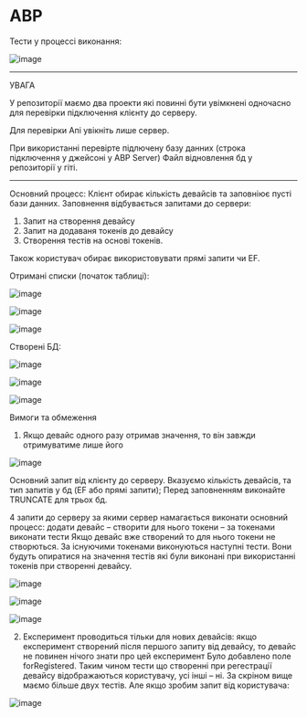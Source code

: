 # ABP
Тести у процессі виконання:

![image](https://github.com/Desken-van/ABP/assets/79146520/5639f48a-55d2-483b-87e8-aa17c333097d)
_____________________________________________________________________________________________________________________________________
УВАГА

У репозиторії маємо два проекти які повинні бути увімкнені одночасно для перевірки підключення клієнту до серверу.

Для перевірки Апі увікніть лише сервер.

При використанні перевірте підлючену базу данних (строка підключення у джейсоні у ABP Server)
Файл відновлення бд у репозиторії у гіті.
_____________________________________________________________________________________________________________________________________

Основний процесс:
Клієнт обирає кількість девайсів та заповніює пусті бази данних. Заповнення відбувається запитами до сервери:
   1. Запит на створення девайсу
   2. Запит на додаваня токенів до девайсу
   3. Створення тестів на основі токенів.

Також користувач обирає використовувати прямі запити чи EF.

Отримані списки (початок таблиці):

![image](https://github.com/Desken-van/ABP/assets/79146520/60eb2b4e-b5ab-4529-a954-923b32f25fa7)

![image](https://github.com/Desken-van/ABP/assets/79146520/2f1ef598-8933-417c-9393-6c610eff7419)

![image](https://github.com/Desken-van/ABP/assets/79146520/f81b0d59-5a55-4324-b1fc-6f7005ed0aaf)


Cтворені БД:


 ![image](https://github.com/Desken-van/ABP/assets/79146520/ef3273e9-e3be-4fe3-b3a3-0c9f3b578ee4)
 
 ![image](https://github.com/Desken-van/ABP/assets/79146520/e5376d8e-b4c0-4b3c-8487-31adbabb59e3)
 
 ![image](https://github.com/Desken-van/ABP/assets/79146520/213c2b82-2e9c-43f1-ae4b-286622b657f9)

Вимоги та обмеження
1.	Якщо девайс одного разу отримав значення, то він завжди отримуватиме лише його
   
 ![image](https://github.com/Desken-van/ABP/assets/79146520/d73b5319-8583-4df3-8cd3-bcd1673816dc)

 Основний запит від клієнту до серверу. Вказуємо кількість девайсів, та тип запитів у бд (EF або прямі запити);
 Перед заповненням виконайте TRUNCATE для трьох бд. 

4 запити до серверу за якими сервер намагається виконати основний процесс:
додати девайс – створити для нього токени – за токенами виконати тести
Якщо девайс вже створений то для нього токени не створються. За існуючими токенами виконуються наступні тести. Вони будуть опиратися на значення тестів які були виконані при використанні токенів при створенні девайсу.

![image](https://github.com/Desken-van/ABP/assets/79146520/96754ba9-e822-47e6-9aba-0ff1530b2eb9)

![image](https://github.com/Desken-van/ABP/assets/79146520/794ec09a-68ad-4d3e-9005-8f23242d9807)

![image](https://github.com/Desken-van/ABP/assets/79146520/f64ead6c-2c09-4ff2-a0c0-62b5e3dcedeb)


2.	Експеримент проводиться тільки для нових девайсів: якщо експеримент створений після       першого запиту від девайсу, то девайс не повинен нічого знати про цей експеримент
Було добавлено поле forRegistered. Таким чином тести що створенні при регестрації девайсу відображаються користувачу, усі інші – ні. За скріном вище маємо більше двух тестів. Але якщо зробим запит від користувача:

 ![image](https://github.com/Desken-van/ABP/assets/79146520/c23656a3-ed24-4228-8a5d-2a00a7faeb65)



